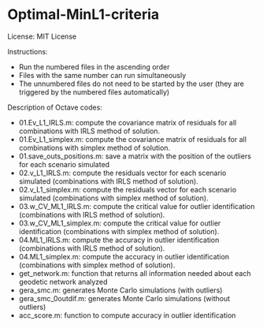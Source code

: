 # Optimal-MinL1-criteria
License: MIT License

Instructions:
- Run the numbered files in the ascending order
- Files with the same number can run simultaneously
- The unnumbered files do not need to be started by the user 
(they are triggered by the numbered files automatically)

Description of Octave codes:
- 01.Ev_L1_IRLS.m: compute the covariance matrix of residuals for all combinations with IRLS method of solution.
- 01.Ev_L1_simplex.m: compute the covariance matrix of residuals for all combinations with simplex method of solution.
- 01.save_outs_positions.m: save a matrix with the position of the outliers for each scenario simulated
- 02.v_L1_IRLS.m: compute the residuals vector for each scenario simulated (combinations with IRLS method of solution).
- 02.v_L1_simplex.m: compute the residuals vector for each scenario simulated (combinations with simplex method of solution). 
- 03.w_CV_ML1_IRLS.m: compute the critical value for outlier identification (combinations with IRLS method of solution).
- 03.w_CV_ML1_simplex.m: compute the critical value for outlier identification (combinations with simplex method of solution).
- 04.ML1_IRLS.m: compute the accuracy in outlier identification (combinations with IRLS method of solution).
- 04.ML1_simplex.m: compute the accuracy in outlier identification (combinations with simplex method of solution).
- get_network.m: function that returns all information needed about each geodetic network analyzed
- gera_smc.m: generates Monte Carlo simulations (with outliers)
- gera_smc_0outdif.m: generates Monte Carlo simulations (without outliers)
- acc_score.m: function to compute accuracy in outlier identification
